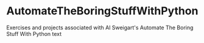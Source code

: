 # AutomateTheBoringStuffWithPython
Exercises and projects associated with Al Sweigart's Automate The Boring Stuff With Python text
